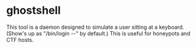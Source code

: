 # ghostshell

This tool is a daemon designed to simulate a user sitting at a keyboard. (Show's up as "/bin/login --" by default.) This is useful for honeypots and CTF hosts.
